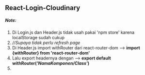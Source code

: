 <h2>React-Login-Cloudinary </h2>

<h5>Note:</h5>

<ol>
	<li>Di Login.js dan Header.js tidak usah pakai 'npm store' karena localStorage sudah cukup</li>
	<li><em>//Supaya tidak perlu refresh page</em></li>
	<li>Di Header.js import withRouter dari react-router-dom --> <strong>import {withRouter} from 'react-router-dom'</strong></li>
	<li>Lalu export headernya dengan --> <strong>export default withRouter(<em>'NamaKomponen/Class'</em>)</strong></li>
	<li></li>
</ol>
